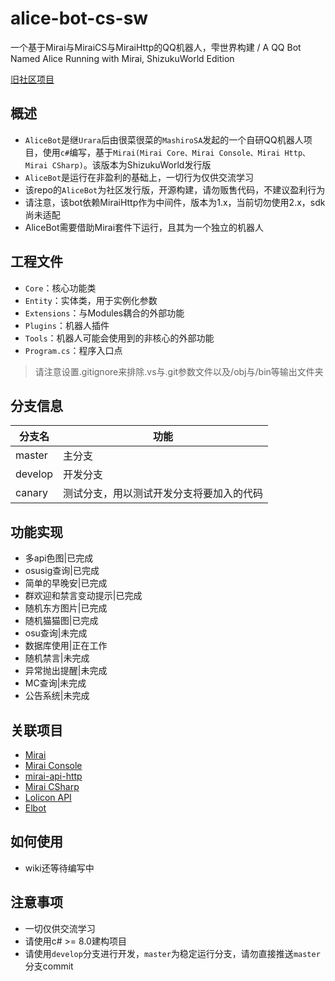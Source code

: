 # alice-bot-cs-sw
一个基于Mirai与MiraiCS与MiraiHttp的QQ机器人，雫世界构建 / A QQ Bot Named Alice Running with Mirai, ShizukuWorld Edition

[旧社区项目](https://github.com/MeowCatZ/alice-bot-cs-ce)

## 概述
- `AliceBot`是继`Urara`后由很菜很菜的`MashiroSA`发起的一个自研QQ机器人项目，使用`c#`编写，基于`Mirai(Mirai Core、Mirai Console、Mirai Http、Mirai CSharp)`。该版本为ShizukuWorld发行版
- `AliceBot`是运行在非盈利的基础上，一切行为仅供交流学习
- 该repo的`AliceBot`为社区发行版，开源构建，请勿贩售代码，不建议盈利行为
- 请注意，该bot依赖MiraiHttp作为中间件，版本为1.x，当前切勿使用2.x，sdk尚未适配
- AliceBot需要借助Mirai套件下运行，且其为一个独立的机器人

## 工程文件
- `Core`：核心功能类
- `Entity`：实体类，用于实例化参数
- `Extensions`：与Modules耦合的外部功能
- `Plugins`：机器人插件
- `Tools`：机器人可能会使用到的非核心的外部功能
- `Program.cs`：程序入口点
> 请注意设置.gitignore来排除.vs与.git参数文件以及/obj与/bin等输出文件夹

## 分支信息
| 分支名 | 功能 |
| ---- | ---- |
| master | 主分支 |
| develop | 开发分支 |
| canary | 测试分支，用以测试开发分支将要加入的代码 | 

## 功能实现
- 多api色图|已完成
- osusig查询|已完成
- 简单的早晚安|已完成
- 群欢迎和禁言变动提示|已完成
- 随机东方图片|已完成
- 随机猫猫图|已完成
- osu查询|未完成
- 数据库使用|正在工作
- 随机禁言|未完成
- 异常抛出提醒|未完成
- MC查询|未完成
- 公告系统|未完成

## 关联项目
- [Mirai](https://github.com/mamoe/mirai)
- [Mirai Console](https://github.com/mamoe/mirai-console)
- [mirai-api-http](https://github.com/project-mirai/mirai-api-http)
- [Mirai CSharp](https://github.com/Executor-Cheng/Mirai-CSharp)
- [Lolicon API](https://api.lolicon.app/)
- [Elbot](https://github.com/YunYouJun/el-bot)

## 如何使用
- wiki还等待编写中

## 注意事项
- 一切仅供交流学习
- 请使用c# >= 8.0建构项目
- 请使用`develop`分支进行开发，`master`为稳定运行分支，请勿直接推送`master`分支commit
